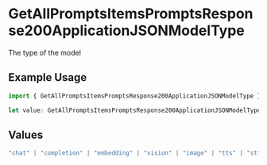 # GetAllPromptsItemsPromptsResponse200ApplicationJSONModelType

The type of the model

## Example Usage

```typescript
import { GetAllPromptsItemsPromptsResponse200ApplicationJSONModelType } from "orq-poc-typescript-multi-env-version/models/operations";

let value: GetAllPromptsItemsPromptsResponse200ApplicationJSONModelType = "tts";
```

## Values

```typescript
"chat" | "completion" | "embedding" | "vision" | "image" | "tts" | "stt" | "rerank"
```